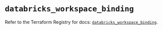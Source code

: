 # `databricks_workspace_binding`

Refer to the Terraform Registry for docs: [`databricks_workspace_binding`](https://registry.terraform.io/providers/databricks/databricks/1.81.1/docs/resources/workspace_binding).
